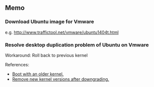 Memo
----

### Download Ubuntu image for Vmware

e.g. http://www.traffictool.net/vmware/ubuntu1404t.html


### Resolve desktop duplication problem of Ubuntu on Vmware

Workaround: Roll back to previous kernel

References:
* [Boot with an older kernel.](http://askubuntu.com/questions/82140/how-can-i-boot-with-an-older-kernel-version)
* [Remove new kernel versions after downgrading.](http://askubuntu.com/questions/106031/how-can-i-remove-new-kernel-versions-after-downgrading)


